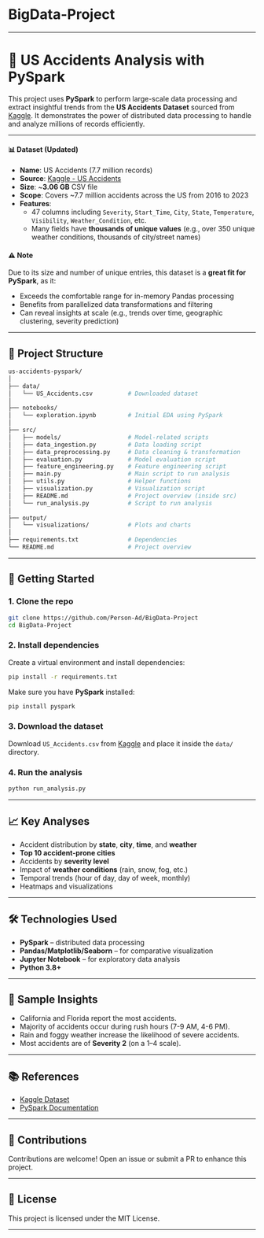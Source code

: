 # BigData-Project
---

# 🚗 US Accidents Analysis with PySpark

This project uses **PySpark** to perform large-scale data processing and extract insightful trends from the **US Accidents Dataset** sourced from [Kaggle](https://www.kaggle.com/datasets/sobhanmoosavi/us-accidents/data). It demonstrates the power of distributed data processing to handle and analyze millions of records efficiently.

---


#### 📊 Dataset (Updated)

- **Name**: US Accidents (7.7 million records)
- **Source**: [Kaggle - US Accidents](https://www.kaggle.com/datasets/sobhanmoosavi/us-accidents/data)
- **Size**: ~**3.06 GB** CSV file
- **Scope**: Covers ~7.7 million accidents across the US from 2016 to 2023
- **Features**: 
  - 47 columns including `Severity`, `Start_Time`, `City`, `State`, `Temperature`, `Visibility`, `Weather_Condition`, etc.
  - Many fields have **thousands of unique values** (e.g., over 350 unique weather conditions, thousands of city/street names)
  
#### ⚠️ Note

Due to its size and number of unique entries, this dataset is a **great fit for PySpark**, as it:
- Exceeds the comfortable range for in-memory Pandas processing
- Benefits from parallelized data transformations and filtering
- Can reveal insights at scale (e.g., trends over time, geographic clustering, severity prediction)

---

## 🔧 Project Structure

```bash
us-accidents-pyspark/
│
├── data/
│   └── US_Accidents.csv          # Downloaded dataset
│
├── notebooks/
│   └── exploration.ipynb         # Initial EDA using PySpark
│
├── src/
│   ├── models/                   # Model-related scripts
│   ├── data_ingestion.py         # Data loading script
│   ├── data_preprocessing.py     # Data cleaning & transformation
│   ├── evaluation.py             # Model evaluation script
│   ├── feature_engineering.py    # Feature engineering script
│   ├── main.py                   # Main script to run analysis
│   ├── utils.py                  # Helper functions
│   ├── visualization.py          # Visualization script
│   ├── README.md                 # Project overview (inside src)
│   └── run_analysis.py           # Script to run analysis
│
├── output/
│   └── visualizations/           # Plots and charts
│
├── requirements.txt              # Dependencies
└── README.md                     # Project overview
```

---

## 🚀 Getting Started

### 1. Clone the repo

```bash
git clone https://github.com/Person-Ad/BigData-Project
cd BigData-Project
```

### 2. Install dependencies

Create a virtual environment and install dependencies:

```bash
pip install -r requirements.txt
```

Make sure you have **PySpark** installed:

```bash
pip install pyspark
```

### 3. Download the dataset

Download `US_Accidents.csv` from [Kaggle](https://www.kaggle.com/datasets/sobhanmoosavi/us-accidents/data) and place it inside the `data/` directory.

### 4. Run the analysis

```bash
python run_analysis.py
```

---

## 📈 Key Analyses

- Accident distribution by **state**, **city**, **time**, and **weather**
- **Top 10 accident-prone cities**
- Accidents by **severity level**
- Impact of **weather conditions** (rain, snow, fog, etc.)
- Temporal trends (hour of day, day of week, monthly)
- Heatmaps and visualizations

---

## 🛠 Technologies Used

- **PySpark** – distributed data processing
- **Pandas/Matplotlib/Seaborn** – for comparative visualization
- **Jupyter Notebook** – for exploratory data analysis
- **Python 3.8+**

---

## 📌 Sample Insights

- California and Florida report the most accidents.
- Majority of accidents occur during rush hours (7-9 AM, 4-6 PM).
- Rain and foggy weather increase the likelihood of severe accidents.
- Most accidents are of **Severity 2** (on a 1–4 scale).

---

## 📚 References

- [Kaggle Dataset](https://www.kaggle.com/datasets/sobhanmoosavi/us-accidents/data)
- [PySpark Documentation](https://spark.apache.org/docs/latest/api/python/)

---

## 🤝 Contributions

Contributions are welcome! Open an issue or submit a PR to enhance this project.

---

## 📄 License

This project is licensed under the MIT License.

---

